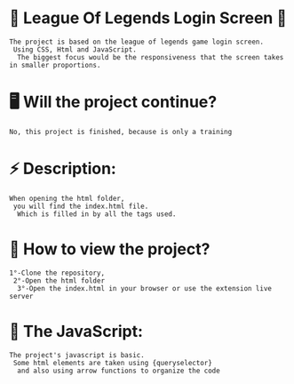 # 🤞 League Of Legends Login Screen 🤞
    The project is based on the league of legends game login screen.
     Using CSS, Html and JavaScript.
      The biggest focus would be the responsiveness that the screen takes in smaller proportions.

# 🖥️ Will the project continue?
    No, this project is finished, because is only a training

# ⚡ Description:
    When opening the html folder, 
     you will find the index.html file.
      Which is filled in by all the tags used.


# 💬 How to view the project?
    1°-Clone the repository,
     2°-Open the html folder
      3°-Open the index.html in your browser or use the extension live server


# 💬 The JavaScript:
    The project's javascript is basic.
     Some html elements are taken using {queryselector}
      and also using arrow functions to organize the code
